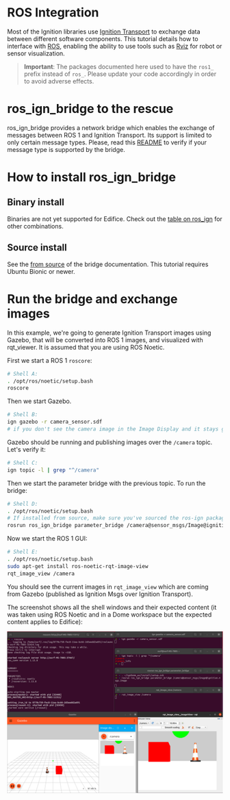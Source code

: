 # ROS Integration

Most of the Ignition libraries use [Ignition Transport](https://github.com/gazebosim/gz-transport)
to exchange data between different software components. This tutorial details
how to interface with [ROS](http://www.ros.org/), enabling the ability to use
tools such as [Rviz](http://wiki.ros.org/rviz) for robot or sensor
visualization.

> **Important**: The packages documented here used to have the `ros1_` prefix
> instead of `ros_`. Please update your code accordingly in order to avoid
> adverse effects.

# ros_ign_bridge to the rescue

ros_ign_bridge provides a network bridge which enables the exchange of messages
between ROS 1 and Ignition Transport. Its support is limited to only certain
message types. Please, read this [README](https://github.com/osrf/ros_ign/blob/noetic/ros_ign_bridge/README.md)
to verify if your message type is supported by the bridge.

# How to install ros_ign_bridge

## Binary install

Binaries are not yet supported for Edifice. Check out the [table on ros_ign](https://github.com/ignitionrobotics/ros_ign/tree/noetic) for other combinations.

## Source install

See the [from source](https://github.com/ignitionrobotics/ros_ign/tree/noetic#from-source) of the bridge documentation. This tutorial requires Ubuntu Bionic or newer.

# Run the bridge and exchange images

In this example, we're going to generate Ignition Transport images using Gazebo, that will be converted into ROS 1 images, and visualized with rqt_viewer. It is assumed that you are using ROS Noetic.

First we start a ROS 1 `roscore`:

```bash
# Shell A:
. /opt/ros/noetic/setup.bash
roscore
```

Then we start Gazebo.

```bash
# Shell B:
ign gazebo -r camera_sensor.sdf
# if you don't see the camera image in the Image Display and it stays grey, press the orange refresh button
```

Gazebo should be running and publishing images over the `/camera` topic.
Let's verify it:

```bash
# Shell C:
ign topic -l | grep "^/camera"
```

Then we start the parameter bridge with the previous topic. To run the bridge:

```bash
# Shell D:
. /opt/ros/noetic/setup.bash
# If installed from source, make sure you've sourced the ros-ign packages too
rosrun ros_ign_bridge parameter_bridge /camera@sensor_msgs/Image@ignition.msgs.Image
```

Now we start the ROS 1 GUI:

```bash
# Shell E:
. /opt/ros/noetic/setup.bash
sudo apt-get install ros-noetic-rqt-image-view
rqt_image_view /camera
```

You should see the current images in `rqt_image_view` which are coming from
Gazebo (published as Ignition Msgs over Ignition Transport).

The screenshot shows all the shell windows and their expected content
(it was taken using ROS Noetic and in a Dome workspace but the expected content applies to Edifice):


![Ignition Transport images and ROS 1 rqt](img/bridge_image_exchange_ign-gazebo.png)
